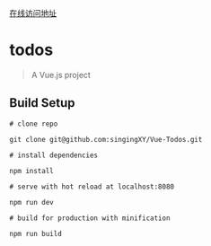 [在线访问地址](https://singingxy.github.io/Vue-Todos/)

# todos

> A Vue.js project

## Build Setup

```
# clone repo

git clone git@github.com:singingXY/Vue-Todos.git

# install dependencies

npm install

# serve with hot reload at localhost:8080

npm run dev

# build for production with minification

npm run build

```
